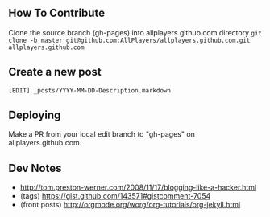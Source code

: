 ## How To Contribute

Clone the source branch (gh-pages) into allplayers.github.com directory
`git clone -b master git@github.com:AllPlayers/allplayers.github.com.git allplayers.github.com`

## Create a new post

`[EDIT] _posts/YYYY-MM-DD-Description.markdown`

## Deploying

Make a PR from your local edit branch to "gh-pages" on allplayers.github.com.

## Dev Notes

*  http://tom.preston-werner.com/2008/11/17/blogging-like-a-hacker.html
*  (tags) https://gist.github.com/143571#gistcomment-7054
*  (front posts) http://orgmode.org/worg/org-tutorials/org-jekyll.html

